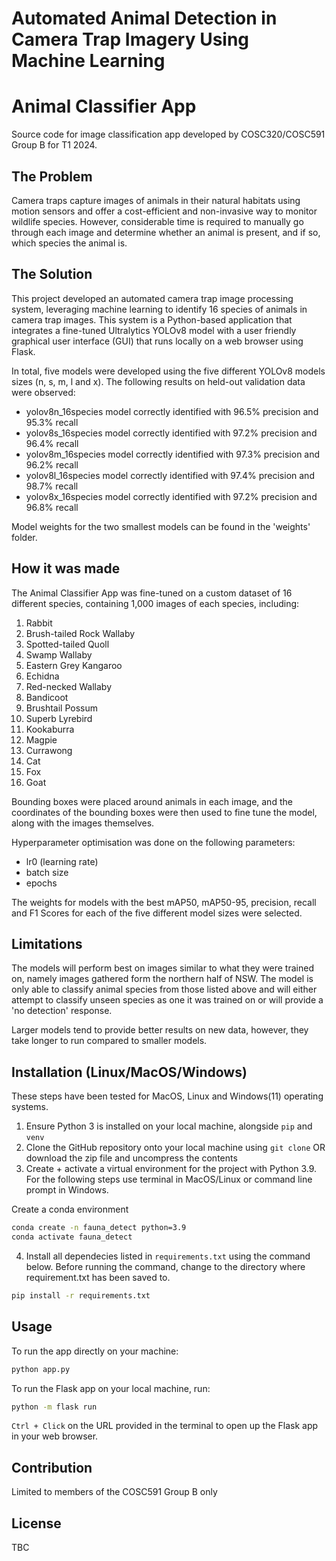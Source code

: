 # Automated Animal Detection in Camera Trap Imagery Using Machine Learning

# Animal Classifier App
Source code for image classification app developed by COSC320/COSC591 Group B for T1 2024. 

## The Problem 
Camera traps capture images of animals in their natural habitats using motion sensors and offer a cost-efficient and non-invasive way to monitor wildlife species. However, considerable time is required to manually go through each image and determine whether an animal is present, and if so, which species the animal is.

## The Solution
This project developed an automated camera trap image processing system, leveraging machine learning to identify 16 species of animals in camera trap images. This system is a Python-based application that integrates a fine-tuned Ultralytics YOLOv8 model with a user friendly graphical user interface (GUI) that runs locally on a web browser using Flask. 

In total, five models were developed using the five different YOLOv8 models sizes (n, s, m, l and x). The following results on held-out validation data were observed:

- yolov8n_16species model correctly identified with 96.5% precision and 95.3% recall
- yolov8s_16species model correctly identified with 97.2% precision and 96.4% recall
- yolov8m_16species model correctly identified with 97.3% precision and 96.2% recall
- yolov8l_16species model correctly identified with 97.4% precision and 98.7% recall
- yolov8x_16species model correctly identified with 97.2% precision and 96.8% recall

Model weights for the two smallest models can be found in the 'weights' folder.

## How it was made
The Animal Classifier App was fine-tuned on a custom dataset of 16 different species, containing 1,000 images of each species, including:

1. Rabbit
2. Brush-tailed Rock Wallaby
3. Spotted-tailed Quoll
4. Swamp Wallaby
5. Eastern Grey Kangaroo
6. Echidna
7. Red-necked Wallaby
8. Bandicoot
9. Brushtail Possum
10. Superb Lyrebird
11. Kookaburra
12. Magpie
13. Currawong
14. Cat
15. Fox
16. Goat

Bounding boxes were placed around animals in each image, and the coordinates of the bounding boxes were then used to fine tune the model, along with the images themselves.

Hyperparameter optimisation was done on the following  parameters:
- lr0 (learning rate)
- batch size
- epochs

The weights for models with the best mAP50, mAP50-95, precision, recall and F1 Scores for each of the five different model sizes were selected.

## Limitations
The models will perform best on images similar to what they were trained on, namely images gathered form the northern half of NSW.
The model is only able to classify animal species from those listed above and will either attempt to classify unseen species as one it was trained on or will provide a 'no detection' response.

Larger models tend to provide better results on new data, however, they take longer to run compared to smaller models.

## Installation (Linux/MacOS/Windows)
These steps have been tested for MacOS, Linux and Windows(11) operating systems. 

1. Ensure Python 3 is installed on your local machine, alongside `pip` and `venv`
2. Clone the GitHub repository onto your local machine using `git clone` OR download the zip file and uncompress the contents
3. Create + activate a virtual environment for the project with Python 3.9. For the following steps use terminal in MacOS/Linux or command line prompt in Windows.

  Create a conda environment 
```bash
conda create -n fauna_detect python=3.9
conda activate fauna_detect
```

4. Install all dependecies listed in `requirements.txt` using the command below. Before running the command, change to the directory where requirement.txt has been saved to.
```bash
pip install -r requirements.txt
```
## Usage
To run the app directly on your machine:
```bash
python app.py
```
To run the Flask app on your local machine, run:
```bash
python -m flask run
```
`Ctrl + Click` on the URL provided in the terminal to open up the Flask app in your web browser.

## Contribution
Limited to members of the COSC591 Group B only

## License
TBC
